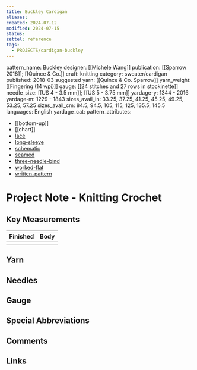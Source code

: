 ```yaml
---
title: Buckley Cardigan
aliases: 
created: 2024-07-12
modified: 2024-07-15
status: 
zettel: reference
tags:
  - PROJECTS/cardigan-buckley
---
```


pattern_name: Buckley
designer: [[Michele Wang]]
publication: [[Sparrow 2018]]; [[Quince & Co.]]
craft: knitting
category: sweater/cardigan
published: 2018-03
suggested yarn: [[Quince & Co. Sparrow]]
yarn_weight: [[Fingering (14 wpi)]]
gauge: [[24 stitches and 27 rows in stockinette]]  
needle_size: [[US 4 - 3.5 mm]]; [[US 5 - 3.75 mm]]
yardage-y: 1344 - 2016
yardage-m: 1229 - 1843
sizes_avail_in: 33.25, 37.25, 41.25, 45.25, 49.25, 53.25, 57.25
sizes_avail_cm: 84.5, 94.5, 105, 115, 125, 135.5, 145.5
languages: English
yardage_cat:
pattern_attributes: 
- [[bottom-up]]
- [[chart]]
- [lace](https://www.ravelry.com/patterns/attributes/lace "a pattern of stable holes that are arranged to create a decorative fabric")
- [long-sleeve](https://www.ravelry.com/patterns/attributes/long-sleeve "sleeve ends at the wrist bone or later")
- [schematic](https://www.ravelry.com/patterns/attributes/schematic "includes a drawing, probably with measurements")
- [seamed](https://www.ravelry.com/patterns/attributes/seamed "worked as individual pieces, joined together with a seam.")
- [three-needle-bind](https://www.ravelry.com/patterns/attributes/three-needle-bind "A method of joining two pieces together in knitting in which the live stitches from two pieces are knit together and cast off with a third needle.")
- [worked-flat](https://www.ravelry.com/patterns/attributes/worked-flat "worked back-and-forth in rows.")
- [written-pattern](https://www.ravelry.com/patterns/attributes/written-pattern "uses words to describe the techniques involved")
#  Project Note - Knitting Crochet

## Key Measurements

| Finished | Body |
| -------- | ---- |
|          |      |
## Yarn

## Needles
## Gauge
## Special Abbreviations
## Comments

## Links



